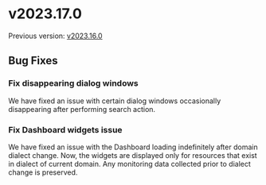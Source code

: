 # v2023.17.0

Previous version: [v2023.16.0](v2023.16.0.md)

## Bug Fixes

### Fix disappearing dialog windows

We have fixed an issue with certain dialog windows occasionally disappearing after performing search action.

### Fix Dashboard widgets issue

We have fixed an issue with the Dashboard loading indefinitely after domain dialect change. Now, the widgets are displayed only for resources that exist in dialect of current domain. Any monitoring data collected prior to dialect change is preserved.

